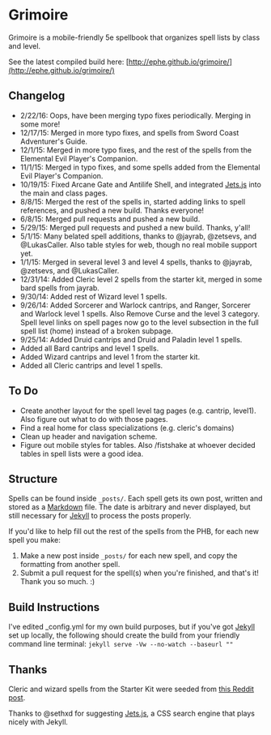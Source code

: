 # Grimoire

Grimoire is a mobile-friendly 5e spellbook that organizes spell lists by class and level.

See the latest compiled build here: [http://ephe.github.io/grimoire/](http://ephe.github.io/grimoire/)

## Changelog
* 2/22/16: Oops, have been merging typo fixes periodically. Merging in some more!
* 12/17/15: Merged in more typo fixes, and spells from Sword Coast Adventurer's Guide.
* 12/1/15: Merged in more typo fixes, and the rest of the spells from the Elemental Evil Player's Companion.
* 11/1/15: Merged in typo fixes, and some spells added from the Elemental Evil Player's Companion.
* 10/19/15: Fixed Arcane Gate and Antilife Shell, and integrated [Jets.js](http://nexts.github.io/Jets.js/) into the main and class pages.
* 8/8/15: Merged the rest of the spells in, started adding links to spell references, and pushed a new build. Thanks everyone!
* 6/8/15: Merged pull requests and pushed a new build.
* 5/29/15: Merged pull requests and pushed a new build. Thanks, y'all!
* 5/1/15: Many belated spell additions, thanks to @jayrab, @zetsevs, and @LukasCaller. Also table styles for web, though no real mobile support yet.
* 1/1/15: Merged in several level 3 and level 4 spells, thanks to @jayrab, @zetsevs, and @LukasCaller.
* 12/31/14: Added Cleric level 2 spells from the starter kit, merged in some bard spells from jayrab.
* 9/30/14: Added rest of Wizard level 1 spells.
* 9/26/14: Added Sorcerer and Warlock cantrips, and Ranger, Sorcerer and Warlock level 1 spells. Also Remove Curse and the level 3 category. Spell level links on spell pages now go to the level subsection in the full spell list (home) instead of a broken subpage.
* 9/25/14: Added Druid cantrips and Druid and Paladin level 1 spells.
* Added all Bard cantrips and level 1 spells.
* Added Wizard cantrips and level 1 from the starter kit.
* Added all Cleric cantrips and level 1 spells.

## To Do
* Create another layout for the spell level tag pages (e.g. cantrip, level1). Also figure out what to do with those pages.
* Find a real home for class specializations (e.g. cleric's domains)
* Clean up header and navigation scheme.
* Figure out mobile styles for tables. Also /fistshake at whoever decided tables in spell lists were a good idea.

## Structure
Spells can be found inside `_posts/`. Each spell gets its own post, written and stored as a [Markdown](http://daringfireball.net/projects/markdown/basics) file. The date is arbitrary and never displayed, but still necessary for [Jekyll](http://jekyllrb.com) to process the posts properly.

If you'd like to help fill out the rest of the spells from the PHB, for each new spell you make:

1. Make a new post inside `_posts/` for each new spell, and copy the formatting from another spell.
2. Submit a pull request for the spell(s) when you're finished, and that's it! Thank you so much. :)

## Build Instructions
I've edited _config.yml for my own build purposes, but if you've got [Jekyll](http://jekyllrb.com) set up locally, the following should create the build from your friendly command line terminal:
`jekyll serve -Vw --no-watch --baseurl ""`

## Thanks

Cleric and wizard spells from the Starter Kit were seeded from [this Reddit post](http://www.reddit.com/r/DnD/comments/2a7wau/5e_cleric_and_wizard_spells_sorted_by_level/).

Thanks to @sethxd for suggesting [Jets.js](http://nexts.github.io/Jets.js/), a CSS search engine that plays nicely with Jekyll.
